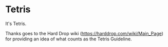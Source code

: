 # Tetris
It's Tetris.

Thanks goes to the Hard Drop wiki (https://harddrop.com/wiki/Main_Page) for providing an idea of what counts as the Tetris Guideline.
